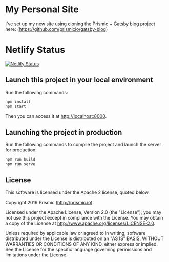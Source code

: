 # My Personal Site

I've set up my new site using cloning the Prismic + Gatsby blog project here: (https://github.com/prismicio/gatsby-blog)

# Netlify Status

[![Netlify Status](https://api.netlify.com/api/v1/badges/f6bd5522-f74e-407a-9df2-c907e0f5552e/deploy-status)](https://app.netlify.com/sites/kyle-m-hudson/deploys)

## Launch this project in your local environment

Run the following commands:

``` bash
npm install
npm start
```
Then you can access it at [http://localhost:8000](http://localhost:8000).

## Launching the project in production

Run the following commands to compile the project and launch the server for production:

``` bash
npm run build
npm run serve
```

## License

This software is licensed under the Apache 2 license, quoted below.

Copyright 2019 Prismic (http://prismic.io).

Licensed under the Apache License, Version 2.0 (the "License"); you may not use this project except in compliance with the License. You may obtain a copy of the License at http://www.apache.org/licenses/LICENSE-2.0.

Unless required by applicable law or agreed to in writing, software distributed under the License is distributed on an "AS IS" BASIS, WITHOUT WARRANTIES OR CONDITIONS OF ANY KIND, either express or implied. See the License for the specific language governing permissions and limitations under the License.